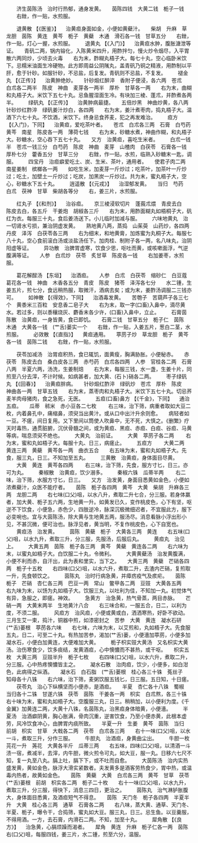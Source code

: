 <!-- { "loadSidebar": true } -->
　　济生茵陈汤　治时行热郁，通身发黄。　　茵陈四钱　大黄二钱　栀子一钱
　　右銼，作一贴，水煎服。

　　退黄散 【《医鉴》】 　治黄疸身面如金，小便如黄蘗汁。　　柴胡　升麻　草龙胆　茵陈　黄连　黄芩　栀子　黄蘗　木通　滑石各一钱　甘草五分　　右銼，作一贴，灯心一握，水煎服。
　　退黄丸 【《入门》】 　治黄疸水肿，腹胀溏泄等证。　　青矾二两，锅内镕化，入陈黄米四升，用酢拌匀，慢火炒令烟尽，入平胃散六两同炒，少顷去火毒　　右为末，酢糊丸梧子大。每七十丸，空心临卧米饮下。忌糯米油面生冷硬物。此方即周益公阴隲丸，盖青矾乃铜之精液，用酢制以平肝，愈于针砂。如服针砂，不忌盐，后复发。青矾则不忌盐，不复发。
　　褪金丸 【《正传》】 　治黄肿绝妙。　　针砂煅红醉淬　香附子便浸，各六两　苍朮　白朮各二两半　陈皮　神曲　麦芽各一两半　厚朴　甘草各一两　　右为末，曲糊和丸梧子大。米饮下五七十丸。忌鱼腥湿面生冷。有块加三棱、蓬朮，并酢煮各两半。
　　绿矾丸 【《正传》】 　治黄肿病最捷。　　五倍炒黑　神曲炒黄，各八两　针砂炒红酢淬　绿矾姜汁炒白，各四两　　右为末，姜汁煮枣肉，捣丸梧子大。温酒下六七十丸。不饮酒，米饮下。终身忌食荞麦，犯之再发难治。
　　疸方 【《入门》，下同】 　治黄疸，爱吃茶叶者。　　苍朮　白朮各三两　石膏　白芍药　黄芩　南星　陈皮各一两　薄荷七钱　　右为末，砂糖水煮，神曲作糊，和丸梧子大。砂糖水，空心吞下五七十丸。　　又方　治黄疸，喜吃生米者。
　　白朮一钱半　苍朮一钱三分　白芍药　陈皮　神曲　麦芽　山楂肉　白茯苓　石膏各一钱　厚朴七分　藿香五分　甘草三分　　右銼，作一贴，水煎，临熟入砂糖末一匙，调服。
　　四宝丹　治疸癖爱吃土、炭、生米、茶叶，通用者。　　使君子肉二两　南星姜制　槟榔各一两　　如吃生米，加麦芽一斤炒过；吃茶叶，加茶叶一斤炒过；吃土，加壁土一斤炒过；吃炭，加黑炭一斤炒过。共为末，蜜丸梧子大，空心，砂糖水下五十丸。
　　逍遥散 【《元戎》】 　治湿郁发黄。　　当归　芍药　白朮　茯神　甘草　柴胡各等分　　右，姜三片，水煎服。

　　红丸子 【《和剂》】 　治谷疸。　　京三棱浸软切片　蓬莪朮煨　青皮去白　陈皮去白，各五斤　干姜炮　胡椒各三斤　　右为末，用酢面糊丸如梧桐子大，矾红为衣。每服三十丸，食后姜汤送下。小儿临时加减与服。
　　六味地黄丸　治一切肾水亏损，兼治阴虚发黄。　　熟地黄八两，蒸捣　山茱萸　山药炒，各四两　丹皮　泽泻　白茯苓各三两　　右为细末，和地黄膏，加炼蜜为丸桐子大。每服七八十丸，空心食前滚白汤或淡盐汤任下。加肉桂、制附子各一两，名八味丸，治阴阳虚等证。
　　异功散　治脾胃虚寒，饮食少思，呕吐而黄，或咳嗽面浮，气逆腹满等证。　　人参　白朮炒　茯苓　炙甘草　陈皮各一钱　　右加姜枣，水煎服。

　　葛花解酲汤 【东垣】 　治酒疸。　　人参　白朮　白茯苓　缩砂仁　白豆蔻　葛花各一钱　神曲　木香各五分　青皮　陈皮　猪苓　泽泻各七分　　水二锺，生姜五片，煎七分，食远稍热服，取微汗，酒病去矣；或为末，姜酢汤调服二三钱亦可。
　　如神散 【《得效》，下同】 　治酒毒发黄。　　苦匏子　苦葫芦子各三七个　黄黍米三百粒　安息香二皂子大　　右为末，取一字(口畜)入鼻中，滴尽黄水。若过多，则以黍穰烧灰、麝香末各少许，(口畜)入鼻中，立止。
　　石膏茵陈散　治黄疸，一身皆黄，食已即饥。　　石膏二钱　甘草五分　栀子仁　茵陈　木通　大黄各一钱　(艹舌)蒌实一个　　右銼，作一贴，入姜五片，葱白二茎，水煎服。
　　必效散 【《直指》】 　黄疸通用。　　葶苈子炒　草龙胆　栀子　黄芩各一钱　茵陈二钱　　右銼，作一贴，水煎服。

　　茯苓加减汤　治胃疸积热，食已辄饥，面黄瘦，胸满胁胀。小便秘赤。　　赤茯苓　陈皮去白　桑白皮各三两　赤芍药　白朮各四两　人参　官桂各二两　石膏八两　半夏六两，汤洗，生姜制焙　　右为末，每服三钱，水一盏，生姜十片，同煎至八分去滓，不计时候。如病甚者，加大黄、(石卜)硝各二两。
　　枣子绿矾丸 【《回春》】 　治黄疸胖病。　　针砂煅红酢淬　绿矾炒　苍朮　厚朴　陈皮　神曲各一两　甘草五钱　　右为末，蒸枣肉和丸梧子大。米饮下五七十丸。切忌荞麦羊肉母猪肉，食之急死，无医。
　　五疸(口畜)鼻方 【《千金》，下同】 　通治五疸。　　瓜蒂　秫米　赤小豆各二七枚
　　右三味，治下筛，病重者取如大豆二枚，内着鼻孔中，痛缩鼻，须臾当出黄汁。或从口中出汁升余则愈。　　病轻者如一豆。不瘥，间日复用。又下里间以筒使人吹鼻中，无不死，大慎之。《删繁》疗天时毒热，通贯脏腑，沉伏骨髓之间，或为黄疸、黑疸、赤疸、白疸、谷疸、马黄等病，喘息须臾不绝也。
　　大黄丸　治前证。
　　大黄　葶苈子各二两
　　右为末，蜜和丸如梧子大。每服十丸、日三，病瘥止。
　　五疸方
　　大黄二两　黄连三两　黄蘗　黄芩各一两　曲衣五合　　右五味为末，蜜和丸如梧子大。先食，服三丸，日三。不知加至五丸。
　　三黄散　治黄疸，身体面目尽黄。
　　大黄　黄连　黄芩各四两
　　右三味，治下筛，先食，服方寸匕，日三。亦可为丸。
　　秦椒散　治黄疸，饮少溺多。
　　秦椒六铢　瓜蒂半两
　　右二味，治下筛，水服方寸匕，日三。　　又方　治发黄，身面目悉黄如金色，小便如浓煮蘗汁，众医不能疗者。　　茵陈　栀子各四两　黄芩　大黄　柴胡　升麻各三两　龙胆二两　　右七味(口父)咀，以水八升，煮取二升七合，分三服。若身体羸者，加大黄、栀子五六两，生地黄一升。如黄发已久，变作桃皮色，心下有坚，呕逆不下饮食，小便急，赤色少，四肢逆冷，脉深沉极微细迟者，不宜服此方，服下必变啘也。宜与大茵陈汤，除大黄与生地黄五两，服汤尽。消息看脉小浮出形小见，不甚沉微，便可治也。脉浮见者，黄当明，不复作桃皮色，心下自宽也。
　　黄疸汤　治发黄。
　　茵陈　黄蘗　栀子　大黄各三两　黄连　　右五味(口父)咀，以水九升，煮取三升，分三服，先服汤，后服后丸。
　　黄疸丸　治见上。
　　大黄五两　茵陈　栀子各三两　黄芩　黄蘗　黄连各二两　　右六味为末，以蜜丸如梧子大。白饮服二十丸，令微利。
　　大黄黄蘗汤　治发黄腹满，小便不利而赤，自汗出，此为表和里实，当下之。　　大黄三两　黄蘗　芒硝各四两　栀子十五枚　　右四味(口父)咀，以水六升，煮取二升，去渣内芒硝，复煎取一升，先食顿饮之。
　　茵陈丸　治时行病急黄，并瘴疠疫气及痎疟。　　茵陈　栀子　芒硝　杏仁各三两　巴豆一两　常山　鳖甲各二两　豆豉　大黄各五两　　右九味为末，以饧为丸如梧子大。饮服三丸，以吐利为佳，不知加一丸。初觉体气有异，急服之，即瘥。神效。
　　急黄方　治急黄，热气骨蒸，两目赤脉。　　芒硝一两　大黄末两半　生地黄汁八合　　右三味合和，一服五合，日二，以利为度，不须二服。
　　风疸方　治风疸，小便或黄或白，洒洒寒热，好卧不欲动。　　三月生艾一束，捣汁，铜器中煎，如漆密封之　苦参　大黄　黄连　凝水石研　(艹舌)蒌根　葶苈各六味　　右七味，六味为末，以艾煎和，丸如梧子大。先食服五丸，日二，可至二十丸。有热加苦参，渴加(艹舌)蒌，小便濇加葶苈，小便多加凝水石，小便白加黄连，大便难加大黄。
　　栀子枳实豉大黄汤　又名枳实大黄汤。治伤寒食少，饮多痰结，发黄酒疸，心中懊憹而不甚热，或干呕。　　枳实五枚　大黄三两　豆豉半升　栀子七枚　　右四味(口父)咀，以水六升，煮取二升，分三服。心中热疼懊憹皆主之。
　　凝水石散　治肉疸，饮少，小便多，如白泔色，此病得之纵酒。　　凝水石　白石脂　(艹舌)蒌根　桂心各三十铢　菟丝子　知母各十八铢　　右六味，治下筛，麦粥饮服五钱匕，日三服。五日知，十日瘥。
　　茯苓丸　治心下纵横坚而小便赤，是酒疸。　　半夏　杏仁各十八铢　蜀椒　当归各十二铢　甘遂六铢　茯苓　茵陈　干姜各一两　枳实　白朮熬，各三十铢　　右十味为末，蜜和丸如梧子大。空腹服三丸，日三。稍稍加，以小便利为度。《千金翼》加黄连二两，大黄十八铢，名茵陈丸，治黑疸身体暗黄，小便濇。
　　半夏汤　治酒癖阴黄，胸心胀满，骨肉沉重，逆害饮食，乃至小便赤黄，此根本虚劳，风冷饮食冲心，由脾胃内痰所致。　　半夏一升　生姜　黄芩　茵陈　当归　前胡　枳实　甘草　大戟各二两　茯苓　白朮各三两　　右十一味(口父)咀，以水一斗，煮取三升，分作三服。
　　牛胆丸　治酒疸，身黄曲尘出。
　　牛胆一枚　芫花一升　荛花　大黄各半斤　瓜蒂三两　　右五味，四味(口父)咀，以清酒一斗渍一宿，煮减半，去滓，内牛胆，微火煎令可丸，如大豆，服一丸。日移六七尺不知，复一丸至八丸。膈上吐，膈下下，或不吐而自愈。
　　大茵陈汤　治内实热盛发黄，黄如金色，脉浮大滑实紧数者。夫发黄多是酒客劳热食少，胃中热，或温毒内热者，故黄如金色。　　茵陈　黄蘗　大黄　白朮各三两　黄芩　甘草　茯苓　(艹舌)蒌根　前胡　枳实各二两　栀子二十枚　　右十一味(口父)咀，以水九升，煮取三升，分三服，得快下，消息三四日，更治之。
　　茵陈丸　治气淋胪胀腹大，身体面目悉黄，及酒疸短气不得息。　　茵陈　天门冬　栀子各四两　半夏半升　大黄　桂心各三两　通草　石膏各二两　　右八味，蒸大黄、通草、天门冬、半夏、栀子，曝令干，合捣筛，蜜丸如大豆。服三丸，日三。忌生鱼。以豆羹服，不得用酒。一方，去石膏，内滑石二两。不知，加至十丸。
　　犀角散 【《良方》】 　治急黄，心膈烦躁而渴者。　　犀角　黄连　升麻　栀子仁各一两　茵陈　　右(口父)咀，每服四钱，姜三片，水二锺，煎至六分，温服。
